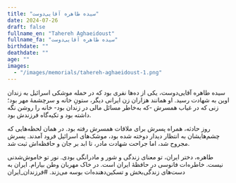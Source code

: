 ```yaml
---
title: "سیده طاهره آقایی‌دوست"
date: 2024-07-26
draft: false
fullname_en: "Tahereh Aghaeidoust"
fullname_fa: "سیده طاهره آقایی‌دوست"
birthdate: ""
deathdate: ""
age: ""
images:
  - "/images/memorials/tahereh-aghaeidoust-1.png"
---
```


سیده طاهره آقایی‌دوست، یکی از ده‌ها نفری بود که در حمله موشکی اسرائیل به زندان اوین به شهادت رسید. او همانند هزاران زن ایرانی دیگر، ستونِ خانه و سرچشمۀ مهر بود؛ زنی که در غیاب همسرش -که به‌خاطر مسائل مالی در زندان بود- خانه را روشن نگه داشته بود و تکیه‌گاه فرزندش بود.

روز حادثه، همراه پسرش برای ملاقات همسرش رفته بود. در همان لحظه‌هایی که چشم‌هایشان به انتظار دیدار دوخته شده بود، موشک‌های اسرائیل فرود آمدند. پسرش مجروح شد، اما جراحت شهادت مادر، تا ابد بر جان و حافظه‌اش ثبت شد.

طاهره، دختر ایران، تو معنای زندگی و شور و مادرانگی بودی. نور تو خاموش‌شدنی نیست. خاطره‌ات فانوسی در حافظۀ ایران است. در خاک مهربان وطن بیارام. ایران به دست‌های زندگی‌بخش و تسکین‌دهنده‌ات بوسه می‌زند.
#فرزندان_ایران